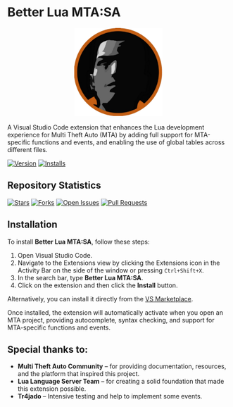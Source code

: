 # Better Lua MTA:SA

<div align="center">
    <img src="https://raw.githubusercontent.com/imjoaosilva/betterlua-mtasa/master/images/logo.png" width="200">
</div>

A Visual Studio Code extension that enhances the Lua development experience for Multi Theft Auto (MTA) by adding full support for MTA-specific functions and events, and enabling the use of global tables across different files.

[![Version](https://img.shields.io/visual-studio-marketplace/v/imjoaosilva.luamtasa.svg?style=for-the-badge)](https://marketplace.visualstudio.com/items?itemName=imjoaosilva.luamtasa)
[![Installs](https://img.shields.io/visual-studio-marketplace/i/imjoaosilva.luamtasa.svg?style=for-the-badge)](https://marketplace.visualstudio.com/items?itemName=imjoaosilva.luamtasa)
## Repository Statistics

[![Stars](https://img.shields.io/github/stars/imjoaosilva/betterlua-mtasa?style=for-the-badge)](https://github.com/imjoaosilva/betterlua-mtasa/stargazers)
[![Forks](https://img.shields.io/github/forks/imjoaosilva/betterlua-mtasa?style=for-the-badge)](https://github.com/imjoaosilva/betterlua-mtasa/network/members)
[![Open Issues](https://img.shields.io/github/issues/imjoaosilva/betterlua-mtasa?style=for-the-badge)](https://github.com/imjoaosilva/betterlua-mtasa/issues)
[![Pull Requests](https://img.shields.io/github/issues-pr/imjoaosilva/betterlua-mtasa?style=for-the-badge)](https://github.com/imjoaosilva/betterlua-mtasa/pulls)

## Installation

To install **Better Lua MTA:SA**, follow these steps:

1. Open Visual Studio Code.
2. Navigate to the Extensions view by clicking the Extensions icon in the Activity Bar on the side of the window or pressing `Ctrl+Shift+X`.
3. In the search bar, type **Better Lua MTA:SA**.
4. Click on the extension and then click the **Install** button.

Alternatively, you can install it directly from the [VS Marketplace](https://marketplace.visualstudio.com/items?itemName=imjoaosilva.luamtasa).

Once installed, the extension will automatically activate when you open an MTA project, providing autocomplete, syntax checking, and support for MTA-specific functions and events.

## Special thanks to:

- **Multi Theft Auto Community** – for providing documentation, resources, and the platform that inspired this project.
- **Lua Language Server Team** – for creating a solid foundation that made this extension possible.
- **Tr4jado** – Intensive testing and help to implement some events.
